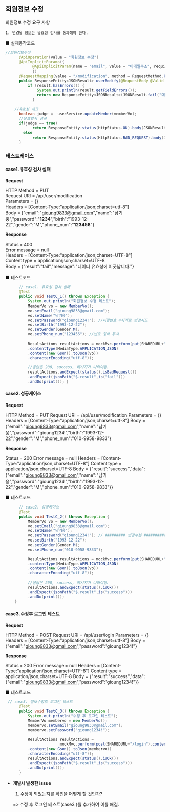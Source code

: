## 회원정보 수정

회원정보 수정 요구 사항

	1. 변경될 정보는 유효성 검사를 통과해야 한다.



■ 실제동작코드 

```java
//회원정보수정
	  @ApiOperation(value = "회원정보 수정")
	  @ApiImplicitParams({
			@ApiImplicitParam(name = "email", value = "이메일주소", required = true, paramType = "body", dataType = "string", defaultValue = "")
			})
	  @RequestMapping(value = "/modification", method = RequestMethod.PUT) 
	  public ResponseEntity<JSONResult> userModify(@RequestBody @Valid MemberVo memberVo, BindingResult result) { 
		  if (result.hasErrors()) {
			  System.out.println(result.getFieldErrors());
			  return new ResponseEntity<JSONResult>(JSONResult.fail("데이터 유효성에 어긋납니다."),HttpStatus.BAD_REQUEST);
			}
		  
	//유효성 체크
	  boolean judge =  userService.updateMember(memberVo);
	  //유효할시 성공
	  if(judge == true)
			return ResponseEntity.status(HttpStatus.OK).body(JSONResult.success(memberVo));
		else
			return ResponseEntity.status(HttpStatus.BAD_REQUEST).body(JSONResult.success("회원정보 수정 실패")); 
	  }
```



### 테스트케이스

#### case1. 유효성 검사 실패

**Request**

HTTP Method = PUT<br>
      Request URI = /api/user/modification<br>
       Parameters = {}<br>
          Headers = [Content-Type:"application/json;charset=utf-8"]<br>
             Body = {"email":"gioung9833@gmail.com","name":"남기웅","password":"**1234**","birth":"1993-12-22","gender":"M","phone_num":"**123456**"}



**Response**

Status = 400<br>
    Error message = null<br>
          Headers = [Content-Type:"application/json;charset=UTF-8"]<br>
     Content type = application/json;charset=UTF-8<br>
             Body = {"result":"fail","message":"데이터 유효성에 어긋납니다."}

■  테스트코드

```java
	  // case1. 유효성 검사 실패
	  @Test 
	  public void TestC_1() throws Exception {
		  System.out.println("회원정보 수정 테스트");
		  MemberVo vo = new MemberVo(); 
		  vo.setEmail("gioung9833@gmail.com");
		  vo.setName("남기웅");
		  vo.setPassword("gioung1234!"); //비밀번호 4자리로 변경시도
		  vo.setBirth("1993-12-22"); 
		  vo.setGender(Gender.M);
		  vo.setPhone_num("123456"); //번호 형식 무시 
		  
		  ResultActions resultActions = mockMvc.perform(put(SHAREDURL+"/modification")
		  .contentType(MediaType.APPLICATION_JSON)
		  .content(new Gson().toJson(vo))
		  .characterEncoding("utf-8"));	  
		  
		  //응답은 200, success, 메시지가 나와야됨.
		  resultActions.andExpect(status().isBadRequest())
		  .andExpect(jsonPath("$.result",is("fail")))
		  .andDo(print()); }
```



#### case2. 성공케이스

**Request**

HTTP Method = PUT
      Request URI = /api/user/modification
       Parameters = {}
          Headers = [Content-Type:"application/json;charset=utf-8"]
             Body = {"email":"gioung9833@gmail.com","name":"남기웅","password":"gioung1234!","birth":"1993-12-22","gender":"M","phone_num":"010-9958-9833"}

**Response**       

Status = 200
    Error message = null
          Headers = [Content-Type:"application/json;charset=UTF-8"]
     Content type = application/json;charset=UTF-8
             Body = {"result":"success","data":{"email":"gioung9833@gmail.com","name":"남기웅","password":"gioung1234!","birth":"1993-12-22","gender":"M","phone_num":"010-9958-9833"}}



■  테스트코드

```java
      // case2. 성공케이스
	  @Test 
	  public void TestC_2() throws Exception {
		  MemberVo vo = new MemberVo(); 
		  vo.setEmail("gioung9833@gmail.com");
		  vo.setName("남기웅");
		  vo.setPassword("gioung1234!"); // ######### 변경부분 ##########
		  vo.setBirth("1993-12-22");
		  vo.setGender(Gender.M);
		  vo.setPhone_num("010-9958-9833");
		  
		  ResultActions resultActions = mockMvc.perform(put(SHAREDURL+"/modification")
		  .contentType(MediaType.APPLICATION_JSON)
		  .content(new Gson().toJson(vo))
		  .characterEncoding("utf-8"));	  
		  
		  //응답은 200, success, 메시지가 나와야됨.
		  resultActions.andExpect(status().isOk())
		  .andExpect(jsonPath("$.result",is("success")))
		  .andDo(print()); 
	}
```



#### case3. 수정후 로그인 테스트

**Request**

 HTTP Method = POST
      Request URI = /api/user/login
       Parameters = {}
          Headers = [Content-Type:"application/json;charset=utf-8"]
             Body = {"email":"gioung9833@gmail.com","password":"gioung1234!"}

**Response**      

 Status = 200
    Error message = null
          Headers = [Content-Type:"application/json;charset=UTF-8"]
     Content type = application/json;charset=UTF-8
             Body = {"result":"success","data":{"email":"gioung9833@gmail.com","password":"gioung1234!"}}



■  테스트코드

```java
 // case3. 정보수정후 로그인 테스트
	  @Test 
	  public void TestC_3() throws Exception {
		  System.out.println("수정 후 로그인 테스트"); 
		  MemberVo membervo = new MemberVo();
		  membervo.setEmail("gioung9833@gmail.com");
		  membervo.setPassword("gioung1234!");
		  
		  ResultActions resultActions =
		  			 	mockMvc.perform(post(SHAREDURL+"/login").contentType(MediaType.APPLICATION_JSON) 
		  .content(new Gson().toJson(membervo))
		  .characterEncoding("utf-8"));
		  resultActions.andExpect(status().isOk())
		  .andExpect(jsonPath("$.result",is("success")))
		  .andDo(print()); 
	  }
```



- <b>개발시 발생한 issue</b>

  1.  수정이 되었는지를 확인을 어떻게 할 것인가? 

     => 수정 후 로그인 테스트(case3 )를 추가하여 이를 해결.

